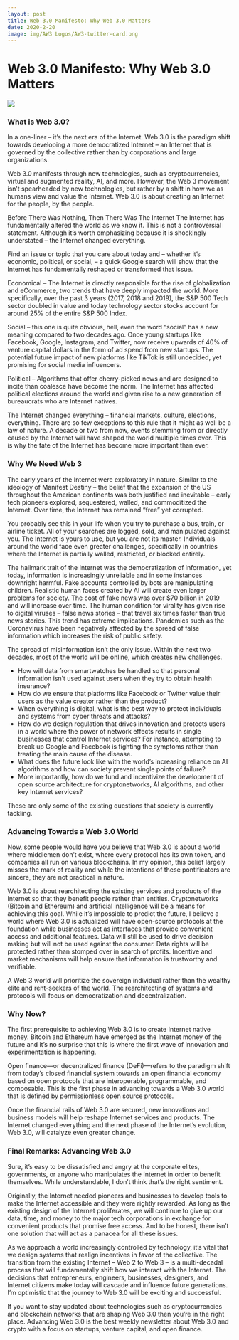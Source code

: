 ```yaml
---
layout: post
title: Web 3.0 Manifesto: Why Web 3.0 Matters
date: 2020-2-20
image: img/AW3 Logos/AW3-twitter-card.png
---
```


# Web 3.0 Manifesto: Why Web 3.0 Matters

<img src="https://cdn.substack.com/image/fetch/w_1456,c_limit,f_auto,q_auto:good/https%3A%2F%2Fbucketeer-e05bbc84-baa3-437e-9518-adb32be77984.s3.amazonaws.com%2Fpublic%2Fimages%2Fd41da3b8-b116-48ac-8bd0-9ee30df2fe3b_940x788.png">

### What is Web 3.0? 
     
In a one-liner – it’s the next era of the Internet. Web 3.0 is the paradigm shift towards developing a more democratized Internet – an Internet that is governed by the collective rather than by corporations and large organizations. 

Web 3.0 manifests through new technologies, such as cryptocurrencies, virtual and augmented reality, AI, and more. However, the Web 3 movement isn’t spearheaded by new technologies, but rather by a shift in how we as humans view and value the Internet. Web 3.0 is about creating an Internet for the people, by the people. 

Before There Was Nothing, Then There Was The Internet 
The Internet has fundamentally altered the world as we know it. This is not a controversial statement. Although it’s worth emphasizing because it is shockingly understated – the Internet changed everything. 

Find an issue or topic that you care about today and – whether it’s economic, political, or social, – a quick Google search will show that the Internet has fundamentally reshaped or transformed that issue. 

Economical – The Internet is directly responsible for the rise of globalization and eCommerce, two trends that have deeply impacted the world. More specifically, over the past 3 years (2017, 2018 and 2019), the S&P 500 Tech sector doubled in value and today technology sector stocks account for around 25% of the entire S&P 500 Index. 

Social – this one is quite obvious, hell, even the word “social” has a new meaning compared to two decades ago. Once young startups like Facebook, Google, Instagram, and Twitter, now receive upwards of 40% of venture capital dollars in the form of ad spend from new startups. The potential future impact of new platforms like TikTok is still undecided, yet promising for social media influencers. 

Political – Algorithms that offer cherry-picked news and are designed to incite than coalesce have become the norm. The Internet has affected political elections around the world and given rise to a new generation of bureaucrats who are Internet natives.

The Internet changed everything – financial markets, culture, elections, everything. There are so few exceptions to this rule that it might as well be a law of nature. A decade or two from now, events stemming from or directly caused by the Internet will have shaped the world multiple times over. This is why the fate of the Internet has become more important than ever. 

### Why We Need Web 3 
The early years of the Internet were exploratory in nature. Similar to the ideology of Manifest Destiny – the belief that the expansion of the US throughout the American continents was both justified and inevitable – early tech pioneers explored, sequestered, walled, and commoditized the Internet. Over time, the Internet has remained “free” yet corrupted.

You probably see this in your life when you try to purchase a bus, train, or airline ticket. All of your searches are logged, sold, and manipulated against you. The Internet is yours to use, but you are not its master. Individuals around the world face even greater challenges, specifically in countries where the Internet is partially walled, restricted, or blocked entirely. 

The hallmark trait of the Internet was the democratization of information, yet today, information is increasingly unreliable and in some instances downright harmful. Fake accounts controlled by bots are manipulating children. Realistic human faces created by AI will create even larger problems for society. The cost of fake news was over $70 billion in 2019 and will increase over time. The human condition for virality has given rise to digital viruses – false news stories – that travel six times faster than true news stories. This trend has extreme implications. Pandemics such as the Coronavirus have been negatively affected by the spread of false information which increases the risk of public safety. 

The spread of misinformation isn’t the only issue. Within the next two decades, most of the world will be online, which creates new challenges. 
- How will data from smartwatches be handled so that personal information isn’t used against users when they try to obtain health insurance? 
- How do we ensure that platforms like Facebook or Twitter value their users as the value creator rather than the product?
- When everything is digital, what is the best way to protect individuals and systems from cyber threats and attacks? 
- How do we design regulation that drives innovation and protects users in a world where the power of network effects results in single businesses that control Internet services? For instance, attempting to break up Google and Facebook is fighting the symptoms rather than treating the main cause of the disease.
- What does the future look like with the world’s increasing reliance on AI algorithms and how can society prevent single points of failure? 
- More importantly, how do we fund and incentivize the development of open source architecture for cryptonetworks, AI algorithms, and other key Internet services? 

These are only some of the existing questions that society is currently tackling.  

### Advancing Towards a Web 3.0 World
Now, some people would have you believe that Web 3.0 is about a world where middlemen don’t exist, where every protocol has its own token, and companies all run on various blockchains. In my opinion, this belief largely misses the mark of reality and while the intentions of these pontificators are sincere, they are not practical in nature. 

Web 3.0 is about rearchitecting the existing services and products of the Internet so that they benefit people rather than entities. Cryptonetworks (Bitcoin and Ethereum) and artificial intelligence will be a means for achieving this goal. While it’s impossible to predict the future, I believe a world where Web 3.0 is actualized will have open-source protocols at the foundation while businesses act as interfaces that provide convenient access and additional features. Data will still be used to drive decision making but will not be used against the consumer. Data rights will be protected rather than stomped over in search of profits. Incentive and market mechanisms will help ensure that information is trustworthy and verifiable. 

A Web 3 world will prioritize the sovereign individual rather than the wealthy elite and rent-seekers of the world. The rearchitecting of systems and protocols will focus on democratization and decentralization. 

### Why Now? 
The first prerequisite to achieving Web 3.0 is to create Internet native money. Bitcoin and Ethereum have emerged as the Internet money of the future and it’s no surprise that this is where the first wave of innovation and experimentation is happening. 

Open finance—or decentralized finance (DeFi)—refers to the paradigm shift from today’s closed financial system towards an open financial economy based on open protocols that are interoperable, programmable, and composable. This is the first phase in advancing towards a Web 3.0 world that is defined by permissionless open source protocols. 

Once the financial rails of Web 3.0 are secured, new innovations and business models will help reshape Internet services and products. The Internet changed everything and the next phase of the Internet’s evolution, Web 3.0,  will catalyze even greater change. 

### Final Remarks: Advancing Web 3.0
Sure, it’s easy to be dissatisfied and angry at the corporate elites, governments, or anyone who manipulates the Internet in order to benefit themselves. While understandable, I don’t think that’s the right sentiment.

Originally, the Internet needed pioneers and businesses to develop tools to make the Internet accessible and they were rightly rewarded. As long as the existing design of the Internet proliferates, we will continue to give up our data, time, and money to the major tech corporations in exchange for convenient products that promise free access. And to be honest, there isn’t one solution that will act as a panacea for all these issues. 

As we approach a world increasingly controlled by technology, it’s vital that we design systems that realign incentives in favor of the collective. The transition from the existing Internet – Web 2  to Web 3 – is a multi-decadal process that will fundamentally shift how we interact with the Internet. The decisions that entrepreneurs, engineers, businesses, designers, and Internet citizens make today will cascade and influence future generations. I’m optimistic that the journey to Web 3.0 will be exciting and successful.

If you want to stay updated about technologies such as cryptocurrencies and blockchain networks that are shaping Web 3.0 then you’re in the right place. Advancing Web 3.0 is the best weekly newsletter about Web 3.0 and crypto with a focus on startups, venture capital, and open finance. 
